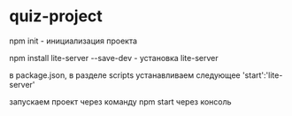 # quiz-project
npm init - инициализация проекта

npm install lite-server --save-dev - установка lite-server

в package.json, в разделе scripts устанавливаем следующее 'start':'lite-server'

запускаем проект через команду npm start через консоль
